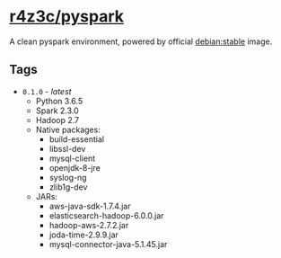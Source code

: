 # [r4z3c/pyspark](https://hub.docker.com/r/r4z3c/pyspark/)
A clean pyspark environment, powered by official [debian:stable](https://hub.docker.com/_/debian/) image.

## Tags
- `0.1.0` - _latest_
  - Python 3.6.5
  - Spark 2.3.0
  - Hadoop 2.7
  - Native packages:
    - build-essential
    - libssl-dev
    - mysql-client
    - openjdk-8-jre
    - syslog-ng
    - zlib1g-dev
  - JARs:
    - aws-java-sdk-1.7.4.jar
    - elasticsearch-hadoop-6.0.0.jar
    - hadoop-aws-2.7.2.jar
    - joda-time-2.9.9.jar
    - mysql-connector-java-5.1.45.jar
